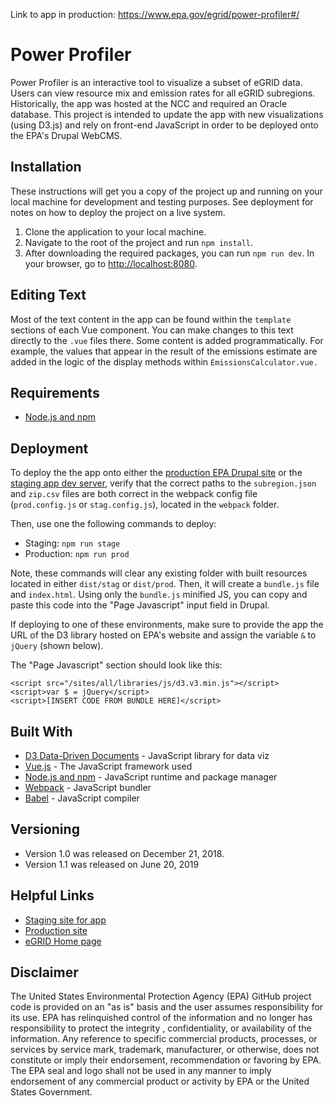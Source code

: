 Link to app in production: https://www.epa.gov/egrid/power-profiler#/

# Power Profiler

Power Profiler is an interactive tool to visualize a subset of eGRID data. Users can view resource mix and emission rates for all eGRID subregions. Historically, the app was hosted at the NCC and required an Oracle database. This project is intended to update the app with new visualizations (using D3.js) and rely on front-end JavaScript in order to be deployed onto the EPA's Drupal WebCMS.

## Installation

These instructions will get you a copy of the project up and running on your local machine for development and testing purposes. See deployment for notes on how to deploy the project on a live system.

1. Clone the application to your local machine.
2. Navigate to the root of the project and run `npm install`.
3. After downloading the required packages, you can run `npm run dev`. In your browser, go to [http://localhost:8080](http://localhost:8080).

## Editing Text

Most of the text content in the app can be found within the `template` sections of each Vue component. You can make changes to this text directly to the `.vue` files there. Some content is added programmatically. For example, the values that appear in the result of the emissions estimate are added in the logic of the display methods within `EmissionsCalculator.vue.`

## Requirements

- [Node.js and npm](https://nodejs.org/en/)

## Deployment

To deploy the the app onto either the [production EPA Drupal site](https://wcms.epa.gov) or the [staging app dev server](https://webcms.appdev.epa.gov), verify that the correct paths to the `subregion.json` and `zip.csv` files are both correct in the webpack config file (`prod.config.js` or `stag.config.js`), located in the `webpack` folder.

Then, use one the following commands to deploy:
- Staging: `npm run stage`
- Production: `npm run prod`

Note, these commands will clear any existing folder with built resources located in either `dist/stag` or `dist/prod`. Then, it will create a `bundle.js` file and `index.html`. Using only the `bundle.js` minified JS, you can copy and paste this code into the "Page Javascript" input field in Drupal.

If deploying to one of these environments, make sure to provide the app the URL of the D3 library hosted on EPA's website and assign the variable `&` to `jQuery` (shown below).

The "Page Javascript" section should look like this:
```
<script src="/sites/all/libraries/js/d3.v3.min.js"></script>
<script>var $ = jQuery</script>
<script>[INSERT CODE FROM BUNDLE HERE]</script>
```

## Built With

* [D3 Data-Driven Documents](https://d3js.org) - JavaScript library for data viz
* [Vue.js](https://vuejs.org/) - The JavaScript framework used
* [Node.js and npm](https://nodejs.org/en/) - JavaScript runtime and package manager
* [Webpack](https://webpack.js.org/) - JavaScript bundler
* [Babel](https://babeljs.io/) - JavaScript compiler

## Versioning

- Version 1.0 was released on December 21, 2018.
- Version 1.1 was released on June 20, 2019

## Helpful Links
- [Staging site for app](https://beta.epa.gov/node/73153/revisions/1079627/view#/)
- [Production site](https://www.epa.gov/egrid/power-profiler#/)
- [eGRID Home page](https://www.epa.gov/egrid)

## Disclaimer
The United States Environmental Protection Agency (EPA) GitHub project code is provided on an "as is" basis and the user assumes responsibility for its use. EPA has relinquished control of the information and no longer has responsibility to protect the integrity , confidentiality, or availability of the information. Any reference to specific commercial products, processes, or services by service mark, trademark, manufacturer, or otherwise, does not constitute or imply their endorsement, recommendation or favoring by EPA. The EPA seal and logo shall not be used in any manner to imply endorsement of any commercial product or activity by EPA or the United States Government.